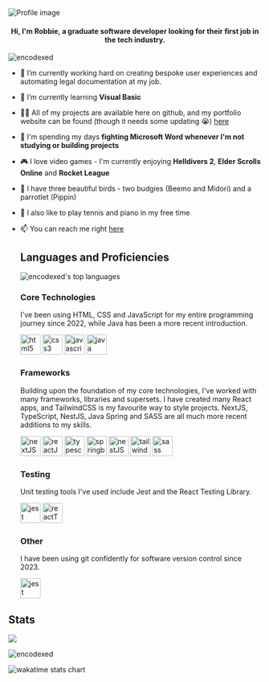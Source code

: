 <img src="https://github.com/encodexed/encodexed/assets/107448691/e44c5740-e7ab-48d3-b0a8-9e799512d489" alt="Profile image" />

<h4 align="center">Hi, I'm Robbie, a graduate software developer looking for their first job in the tech industry.</h4>

<p align="left"> <img src="https://komarev.com/ghpvc/?username=encodexed&label=Profile%20views&color=0e75b6&style=flat" alt="encodexed" /> </p>

- 🔭 I’m currently working hard on creating bespoke user experiences and automating legal documentation at my job.

- 🌱 I’m currently learning **Visual Basic**

- 👨‍💻 All of my projects are available here on github, and my portfolio website can be found (though it needs some updating 😭) [here](https://alakaslam.io)

- 💬 I'm spending my days **fighting Microsoft Word whenever I'm not studying or building projects**

- 🎮 I love video games - I'm currently enjoying **Helldivers 2**, **Elder Scrolls Online** and **Rocket League**

- 🦜 I have three beautiful birds - two budgies (Beemo and Midori) and a parrotlet (Pippin)

- 🎾 I also like to play tennis and piano in my free time

- 📫 You can reach me right [here](https://www.alakaslam.io/contact)

  <div align="left">
    <h2>Languages and Proficiencies</h2>
    <p><img src="https://github-readme-stats.vercel.app/api/top-langs/?username=encodexed&show_icons=true&locale=en&layout=compact" alt="encodexed's top languages" /></p>
    <h3>Core Technologies</h3>
    <p>I've been using HTML, CSS and JavaScript for my entire programming journey since 2022, while Java has been a more recent introduction.</p>
    <div><img src="https://www.svgrepo.com/show/452228/html-5.svg" alt="html5" width="40" height="40"/> <img src="https://www.svgrepo.com/show/452185/css-3.svg" alt="css3" width="40" height="40"/> <img src="https://www.svgrepo.com/show/349419/javascript.svg" alt="javascript" width="40" height="40"/> <img src="https://www.svgrepo.com/show/303388/java-4-logo.svg" alt="java" width="40" height="40"/></div>
    <h3>Frameworks</h3>
    <p>Building upon the foundation of my core technologies, I've worked with many frameworks, libraries and supersets. I have created many React apps, and TailwindCSS is my favourite way to style projects. NextJS, TypeScript, NestJS, Java Spring and SASS are all much more recent additions to my skills.</p>
    <div><img src="https://github.com/encodexed/encodexed/assets/107448691/988cb0ff-663c-493c-a7dc-8c5a06256b64" alt="nextJS" width="40" height="40"/> <img src="https://www.svgrepo.com/show/354259/react.svg" alt="reactJS" width="40" height="40"/> <img src="https://www.svgrepo.com/show/349540/typescript.svg" alt="typescript" width="40" height="40"/> <img src="https://www.svgrepo.com/show/354380/spring-icon.svg" alt="springboot" width="40" height="40"/> <img src="https://www.svgrepo.com/show/373863/nest-middleware-js.svg" alt="nestJS" width="40" height="40"/> <img src="https://www.svgrepo.com/show/374118/tailwind.svg" alt="tailwindCSS" width="40" height="40"/> <img src="https://www.svgrepo.com/show/349502/sass.svg" alt="sass" width="40" height="40"/></div>
  </div>
  
  <h3>Testing</h3>
    <p>Unit testing tools I've used include Jest and the React Testing Library.</p>
    <div><img src="https://www.svgrepo.com/show/373701/jest-snapshot.svg" alt="jest" width="40" height="40"/> <img src="https://www.svgrepo.com/show/397611/octopus.svg" alt="reactTestingLibrary" width="40" height="40"/></div>
  <h3>Other</h3>
    <p>I have been using git confidently for software version control since 2023.</p>
    <div><img src="https://www.svgrepo.com/show/452210/git.svg" alt="jest" width="40" height="40"/></div>
  </div>

<div>
  <div align="left">
    <h2>Stats</h2>
  </div>
</div>


<p><img src="https://github-readme-stats.vercel.app/api?username=encodexed&show_icons=true&count_private=true" /></p>

<p><img src="https://streak-stats.demolab.com/?user=encodexed" alt="encodexed" /></p>

<p><img src="https://github-readme-stats.vercel.app/api/wakatime?username=encodexed" alt="wakatime stats chart"/></p>
